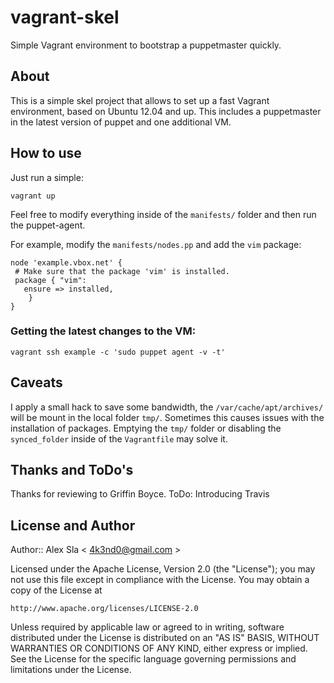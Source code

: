 # vagrant-skel #

Simple Vagrant environment to bootstrap a puppetmaster quickly.

## About ##

This is a simple skel project that allows to set up a fast Vagrant environment, based
on Ubuntu 12.04 and up. This includes a puppetmaster in the latest version of puppet
and one additional VM.

## How to use ##

Just run a simple:

    vagrant up

Feel free to modify everything inside of the `manifests/` folder and then
run the puppet-agent.

For example, modify the `manifests/nodes.pp` and add the `vim` package:

    node 'example.vbox.net' {
     # Make sure that the package 'vim' is installed.
     package { "vim":
       ensure => installed,
        }
    }

### Getting the latest changes to the VM:

    vagrant ssh example -c 'sudo puppet agent -v -t'

## Caveats ##

I apply a small hack to save some bandwidth, the `/var/cache/apt/archives/` will
be mount in the local folder `tmp/`. Sometimes this causes issues with the installation
of packages. Emptying the `tmp/` folder or disabling the `synced_folder` inside of the `Vagrantfile` 
may solve it.

## Thanks and ToDo's ##

Thanks for reviewing to Griffin Boyce.
ToDo: Introducing Travis

## License and Author ##

Author:: Alex Sla < 4k3nd0@gmail.com >

Licensed under the Apache License, Version 2.0 (the "License");
you may not use this file except in compliance with the License.
You may obtain a copy of the License at

    http://www.apache.org/licenses/LICENSE-2.0

Unless required by applicable law or agreed to in writing, software
distributed under the License is distributed on an "AS IS" BASIS,
WITHOUT WARRANTIES OR CONDITIONS OF ANY KIND, either express or implied.
See the License for the specific language governing permissions and
limitations under the License.

